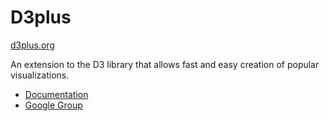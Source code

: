 # D3plus
[d3plus.org](http://d3plus.org/)

An extension to the D3 library that allows fast and easy creation of popular visualizations.

* [Documentation](https://github.com/alexandersimoes/d3plus/wiki)
* [Google Group](https://groups.google.com/forum/#!forum/d3plus)
